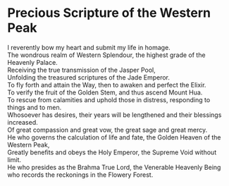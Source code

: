 # Precious Scripture of the Western Peak

I reverently bow my heart and submit my life in homage.  
The wondrous realm of Western Splendour, the highest grade of the Heavenly Palace.  
Receiving the true transmission of the Jasper Pool,  
Unfolding the treasured scriptures of the Jade Emperor.  
To fly forth and attain the Way, then to awaken and perfect the Elixir.  
To verify the fruit of the Golden Stem, and thus ascend Mount Hua.  
To rescue from calamities and uphold those in distress, responding to things and to men.  
Whosoever has desires, their years will be lengthened and their blessings increased.  
Of great compassion and great vow, the great sage and great mercy.  
He who governs the calculation of life and fate, the Golden Heaven of the Western Peak,  
Greatly benefits and obeys the Holy Emperor, the Supreme Void without limit.  
He who presides as the Brahma True Lord, the Venerable Heavenly Being who records the reckonings in the Flowery Forest.
